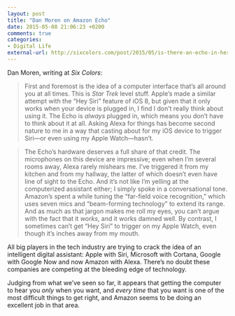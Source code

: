 ```yaml
---
layout: post
title: "Dan Moren on Amazon Echo"
date: 2015-05-08 21:06:23 +0200
comments: true
categories: 
- Digital Life
external-url: http://sixcolors.com/post/2015/05/is-there-an-echo-in-here/
---
```


Dan Moren, writing at _Six Colors_:

> First and foremost is the idea of a computer interface that’s all around you at all times. This is _Star Trek_ level stuff. Apple’s made a similar attempt with the “Hey Siri” feature of iOS 8, but given that it only works when your device is plugged in, I find I don’t really think about using it. The Echo is _always_ plugged in, which means you don’t have to think about it at all. Asking Alexa for things has become second nature to me in a way that casting about for my iOS device to trigger Siri—or even using my Apple Watch—hasn’t.

> The Echo’s hardware deserves a full share of that credit. The microphones on this device are impressive; even when I’m several rooms away, Alexa rarely mishears me. I’ve triggered it from my kitchen and from my hallway, the latter of which doesn’t even have line of sight to the Echo. And it’s not like I’m yelling at the computerized assistant either; I simply spoke in a conversational tone. Amazon’s spent a while tuning the “far-field voice recognition,” which uses seven mics and “beam-forming technology” to extend its range. And as much as that jargon makes me roll my eyes, you can’t argue with the fact that it _works_, and it works damned well. By contrast, I sometimes can’t get “Hey Siri” to trigger on my Apple Watch, even though it’s inches away from my mouth.

All big players in the tech industry are trying to crack the idea of an intelligent digital assistant: Apple with Siri, Microsoft with Cortana, Google with Google Now and now Amazon with Alexa. There’s no doubt these companies are competing at the bleeding edge of technology.

Judging from what we’ve seen so far, it appears that getting the computer to hear you _only_ when you want, and _every time_ that you want is one of the most difficult things to get right, and Amazon seems to be doing an excellent job in that area.